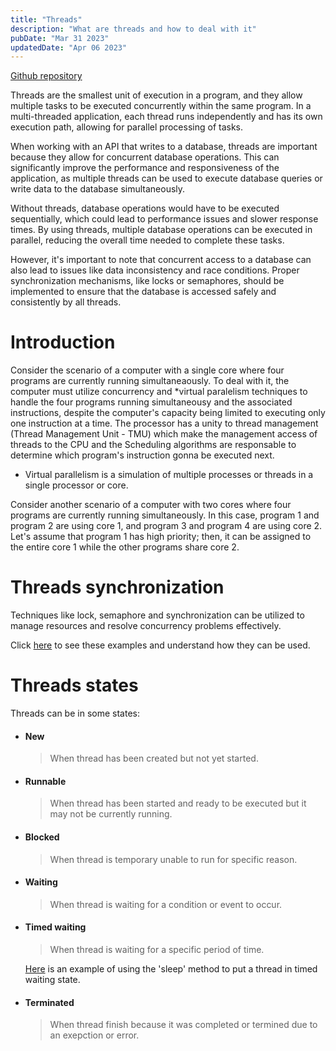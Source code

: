 ```yaml
---
title: "Threads"
description: "What are threads and how to deal with it"
pubDate: "Mar 31 2023"
updatedDate: "Apr 06 2023"
---
```


<a href="https://github.com/netodotcom/threads" target="_blank" rel="noopener noreferrer">Github repository</a>

Threads are the smallest unit of execution in a program, and they allow multiple tasks to be executed concurrently within the same program. In a multi-threaded application, each thread runs independently and has its own execution path, allowing for parallel processing of tasks.

When working with an API that writes to a database, threads are important because they allow for concurrent database operations. This can significantly improve the performance and responsiveness of the application, as multiple threads can be used to execute database queries or write data to the database simultaneously.

Without threads, database operations would have to be executed sequentially, which could lead to performance issues and slower response times. By using threads, multiple database operations can be executed in parallel, reducing the overall time needed to complete these tasks.

However, it's important to note that concurrent access to a database can also lead to issues like data inconsistency and race conditions. Proper synchronization mechanisms, like locks or semaphores, should be implemented to ensure that the database is accessed safely and consistently by all threads.

# Introduction

Consider the scenario of a computer with a single core where four programs are currently running simultaneaously. To deal with it, the computer must utilize concurrency and *virtual paralelism techniques to handle the four programs running simultaneousy and the associated instructions, despite the computer's capacity being limited to executing only one instruction at a time.
The processor has a unity to thread management (Thread Management Unit - TMU) which make the management access of threads to the CPU and the Scheduling algorithms are responsable to determine which program's instruction gonna be executed next.

* Virtual parallelism is a simulation of multiple processes or threads in a single processor or core.

Consider another scenario of a computer with two cores where four programs are currently running simultaneously. In this case, program 1 and program 2 are using core 1, and program 3 and program 4 are using core 2. 
Let's assume that program 1 has high priority; then, it can be assigned to the entire core 1 while the other programs share core 2.

# Threads synchronization

Techniques like lock, semaphore and synchronization can be utilized to manage resources and resolve concurrency problems effectively.

Click <a href="https://github.com/netodotcom/threads/tree/main/Conflicts" target="_blank" rel="noopener noreferrer">here</a> to see these examples and understand how they can be used.

# Threads states

Threads can be in some states:

* #### New
    > When thread has been created but not yet started.


* #### Runnable
    > When thread has been started and ready to be executed but it may not be currently running.


* #### Blocked
    > When thread is temporary unable to run for specific reason.


* #### Waiting
    > When thread is waiting for a condition or event to occur.


* #### Timed waiting
    > When thread is waiting for a specific period of time.

    <a href="https://github.com/netodotcom/threads/blob/main/Sleep/Sleep.java" target="_blank" rel="noopener noreferrer">Here</a> is an example of using the 'sleep' method to put a thread in timed waiting state.


* #### Terminated
    > When thread finish because it was completed or termined due to an exepction or error.